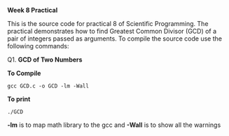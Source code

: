 **Week 8 Practical**

This is the source code for practical 8 of Scientific Programming. The practical demonstrates how to find Greatest Common Divisor (GCD) of a pair of integers passed as
arguments. To compile the source code use the following commands:

Q1. **GCD of Two Numbers**

**To Compile**
	 
    gcc GCD.c -o GCD -lm -Wall

**To print**

    ./GCD

**-lm** is to map math library to the gcc and **-Wall** is to show all the warnings
